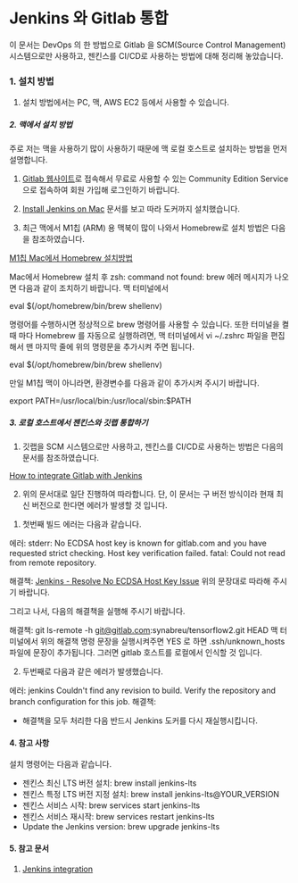# Jenkins 와 Gitlab 통합

이 문서는 DevOps 의 한 방법으로 Gitlab 을 SCM(Source Control Management) 시스템으로만 사용하고, 젠킨스를 CI/CD로 사용하는 방법에 대해 정리해 놓았습니다.

### 1. 설치 방법

1. 설치 방법에서는 PC, 맥, AWS EC2 등에서 사용할 수 있습니다. 

##### 2. 맥에서 설치 방법

주로 저는 맥을 사용하기 많이 사용하기 때문에 맥 로컬 호스트로 설치하는 방법을 먼저 설명합니다. 

1) [Gitlab 웹사이트](https://gitlab.com)로 접속해서 무료로 사용할 수 있는 Community Edition Service 으로 접속하여 회원 가입해 로그인하기 바랍니다. 

2) [Install Jenkins on Mac](https://www.knowledgehut.com/blog/devops/install-jenkins-on-mac) 문서를 보고 따라 도커까지 설치했습니다.

3) 최근 맥에서 M1칩 (ARM) 용 맥북이 많이 나와서 Homebrew로 설치 방법은 다음을 참조하였습니다.

[M1칩 Mac에서 Homebrew 설치방법](https://designdepot.tistory.com/209)

Mac에서 Homebrew 설치 후 zsh: command not found: brew 에러 메시지가 나오면 다음과 같이 조치하기 바랍니다. 
   맥 터미널에서 

eval $(/opt/homebrew/bin/brew shellenv)

명령어를 수행하시면 정상적으로 brew 명령어를 사용할 수 있습니다. 
또한 터미널을 켤 때 마다 Homebrew 를 자동으로 실행하려면, 맥 터미널에서 vi ~/.zshrc 파일을 편집해서 맨 마지막 줄에 위의 명령문을 추가시켜 주면 됩니다. 

eval $(/opt/homebrew/bin/brew shellenv)

만일 M1칩 맥이 아니라면, 환경변수를 다음과 같이 추가시켜 주시기 바랍니다. 

export PATH=/usr/local/bin:/usr/local/sbin:$PATH

##### 3. 로컬 호스트에서 젠킨스와 깃랩 통합하기

1. 깃랩을 SCM 시스템으로만 사용하고, 젠킨스를 CI/CD로 사용하는 방법은 다음의 문서를 참조하였습니다.

[How to integrate Gitlab with Jenkins](https://www.youtube.com/watch?v=-O4tiLzYJMI)

2. 위의 문서대로 일단 진행하여 따라합니다. 단, 이 문서는 구 버전 방식이라 현재 최신 버전으로 한다면 에러가 발생할 것 입니다. 

1) 첫번째 빌드 에러는 다음과 같습니다.

에러: stderr: No ECDSA host key is known for gitlab.com and you have requested strict checking.
Host key verification failed. fatal: Could not read from remote repository.

해결책: [Jenkins - Resolve No ECDSA Host Key Issue](https://blog.programster.org/jenkins-resolve-no-ecdsa-host-key-issue)
위의 문장대로 따라해 주시기 바랍니다. 

그리고 나서, 다음의 해결책을 실행해 주시기 바랍니다. 

해결책: git ls-remote -h git@gitlab.com:synabreu/tensorflow2.git HEAD 
맥 터미널에서 위의 해결책 명령 문장을 실행시켜주면  YES 로 하면 .ssh/unknown_hosts 파일에 문장이 추가됩니다.
그러면 gitlab 호스트를 로컬에서 인식할 것 입니다.  


2) 두번째로 다음과 같은 에러가 발생했습니다. 

에러: jenkins Couldn't find any revision to build. Verify the repository and branch configuration for this job.
해결책: 

* 해결책을 모두 처리한 다음 반드시 Jenkins 도커를 다시 재실행시킵니다. 

#### 4. 참고 사항

설치 명령어는 다음과 같습니다.

* 젠킨스 최신 LTS 버전 설치: brew install jenkins-lts
* 젠킨스 특정 LTS 버전 지정 설치: brew install jenkins-lts@YOUR_VERSION
* 젠킨스 서비스 시작: brew services start jenkins-lts
* 젠킨스 서비스 재시작: brew services restart jenkins-lts
* Update the Jenkins version: brew upgrade jenkins-lts



#### 5. 참고 문서

1. [Jenkins integration](https://docs.gitlab.com/ee/integration/jenkins.html)

 



